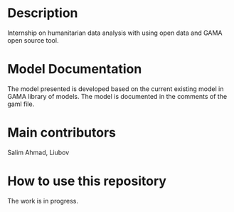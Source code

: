 # Description 
Internship on humanitarian data analysis with using open data and GAMA open source tool.

# Model Documentation 
The model presented is developed based on the current existing model in GAMA library of models.
The model is documented in the comments of the gaml file.

# Main contributors 
Salim Ahmad, Liubov 

# How to use this repository 
The work is in progress.
